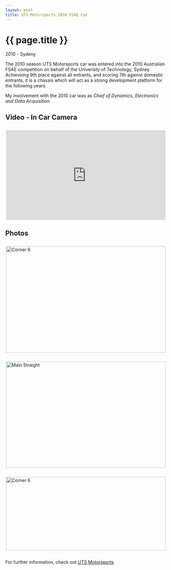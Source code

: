 ```yaml
---
layout: post
title: UTS Motorsports 2010 FSAE Car
---
```


{{ page.title }}
================

<p class="meta">2010 - Sydeny</p>

The 2010 season UTS Motorsports car was entered into the 2010 Australian FSAE competition on behalf of the Univeristy of Technology, Sydney. Achieveing 9th place against all entrants, and scoring 7th against domestic entrants, it is a chassis which will act as a strong development platform for the following years.

My involvement with the 2010 car was as _Chief of Dynamics, Electronics and Data Acquisition_.


Video - In Car Camera
---------------------

<div style="width: 500px; margin: 2em auto; display: block;">
<iframe src="http://player.vimeo.com/video/20450612?title=0&amp;byline=0" width="500" height="281" frameborder="0"></iframe>
</div>

Photos
------

<a href="http://www.flickr.com/photos/utsmotorsports/5485687280/" title="Corner 6 by utsmotorsports, on Flickr"><img style="margin: 2em auto; display:block;" src="http://farm6.static.flickr.com/5053/5485687280_418b0f900d.jpg" width="500" height="333" alt="Corner 6" /></a>

<a href="http://www.flickr.com/photos/utsmotorsports/5485686410/" title="Main Straight by utsmotorsports, on Flickr"><img style="margin: 2em auto; display:block;" src="http://farm6.static.flickr.com/5212/5485686410_f6af292407.jpg" width="500" height="333" alt="Main Straight" /></a>

<a href="http://www.flickr.com/photos/utsmotorsports/5485090219/" title="Corner 6 by utsmotorsports, on Flickr"><img style="margin: 2em auto; display:block;" src="http://farm6.static.flickr.com/5293/5485090219_414b2fff28.jpg" width="500" height="230" alt="Corner 6" /></a>

For further information, check out [UTS Motorsports](http://www.utsmotorsports.com)
